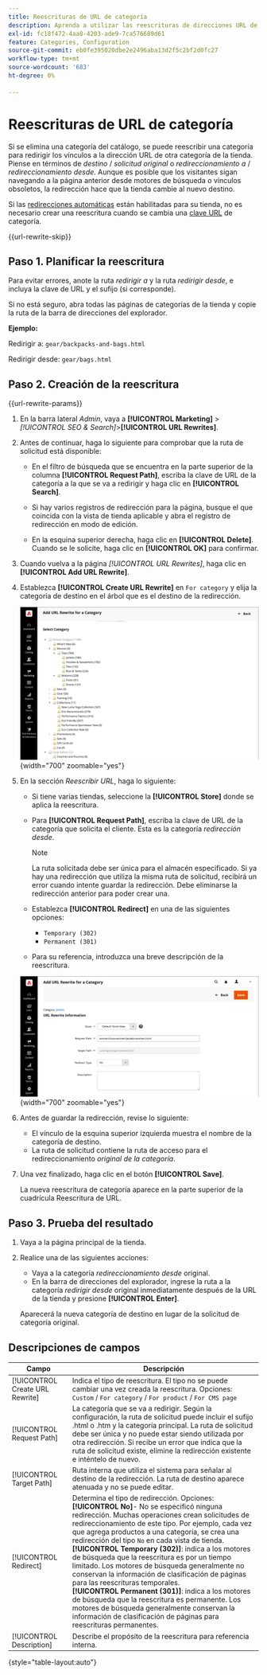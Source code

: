 ```yaml
---
title: Reescrituras de URL de categoría
description: Aprenda a utilizar las reescrituras de direcciones URL de categorías para redirigir los vínculos a la dirección URL de otra categoría de la tienda Commerce.
exl-id: fc18f472-4aa8-4203-ade9-7ca576689d61
feature: Categories, Configuration
source-git-commit: eb0fe395020dbe2e2496aba13d2f5c2bf2d0fc27
workflow-type: tm+mt
source-wordcount: '683'
ht-degree: 0%

---
```


# Reescrituras de URL de categoría

Si se elimina una categoría del catálogo, se puede reescribir una categoría para redirigir los vínculos a la dirección URL de otra categoría de la tienda. Piense en términos de _destino_ / _solicitud original_ o _redireccionamiento a_ / _redireccionamiento desde_. Aunque es posible que los visitantes sigan navegando a la página anterior desde motores de búsqueda o vínculos obsoletos, la redirección hace que la tienda cambie al nuevo destino.

Si las [redirecciones automáticas](url-redirect-product-automatic.md) están habilitadas para su tienda, no es necesario crear una reescritura cuando se cambia una [clave URL](../catalog/catalog-urls.md) de categoría.

{{url-rewrite-skip}}

## Paso 1. Planificar la reescritura

Para evitar errores, anote la ruta _redirigir a_ y la ruta _redirigir desde_, e incluya la clave de URL y el sufijo (si corresponde).

Si no está seguro, abra todas las páginas de categorías de la tienda y copie la ruta de la barra de direcciones del explorador.

**Ejemplo:**

Redirigir a: `gear/backpacks-and-bags.html`

Redirigir desde: `gear/bags.html`

## Paso 2. Creación de la reescritura

{{url-rewrite-params}}

1. En la barra lateral _Admin_, vaya a **[!UICONTROL Marketing]** > _[!UICONTROL SEO & Search]_>**[!UICONTROL URL Rewrites]**.

1. Antes de continuar, haga lo siguiente para comprobar que la ruta de solicitud está disponible:

   - En el filtro de búsqueda que se encuentra en la parte superior de la columna **[!UICONTROL Request Path]**, escriba la clave de URL de la categoría a la que se va a redirigir y haga clic en **[!UICONTROL Search]**.

   - Si hay varios registros de redirección para la página, busque el que coincida con la vista de tienda aplicable y abra el registro de redirección en modo de edición.

   - En la esquina superior derecha, haga clic en **[!UICONTROL Delete]**. Cuando se le solicite, haga clic en **[!UICONTROL OK]** para confirmar.

1. Cuando vuelva a la página _[!UICONTROL URL Rewrites]_, haga clic en **[!UICONTROL Add URL Rewrite]**.

1. Establezca **[!UICONTROL Create URL Rewrite]** en `For category` y elija la categoría de destino en el árbol que es el destino de la redirección.

   ![Reescritura de URL: elija la categoría](./assets/url-rewrite-category-choose.png){width="700" zoomable="yes"}

1. En la sección _Reescribir URL_, haga lo siguiente:

   - Si tiene varias tiendas, seleccione la **[!UICONTROL Store]** donde se aplica la reescritura.

   - Para **[!UICONTROL Request Path]**, escriba la clave de URL de la categoría que solicita el cliente. Esta es la categoría _redirección desde_.

     >[!NOTE]
     >
     >La ruta solicitada debe ser única para el almacén especificado. Si ya hay una redirección que utiliza la misma ruta de solicitud, recibirá un error cuando intente guardar la redirección. Debe eliminarse la redirección anterior para poder crear una.

   - Establezca **[!UICONTROL Redirect]** en una de las siguientes opciones:

      - `Temporary (302)`
      - `Permanent (301)`

   - Para su referencia, introduzca una breve descripción de la reescritura.

   ![Agregar reescritura de URL para la categoría](./assets/url-rewrite-for-category.png){width="700" zoomable="yes"}

1. Antes de guardar la redirección, revise lo siguiente:

   - El vínculo de la esquina superior izquierda muestra el nombre de la categoría de destino.
   - La ruta de solicitud contiene la ruta de acceso para el redireccionamiento _original de la categoría_.

1. Una vez finalizado, haga clic en el botón **[!UICONTROL Save]**.

   La nueva reescritura de categoría aparece en la parte superior de la cuadrícula Reescritura de URL.

## Paso 3. Prueba del resultado

1. Vaya a la página principal de la tienda.

1. Realice una de las siguientes acciones:

   - Vaya a la categoría _redireccionamiento desde_ original.
   - En la barra de direcciones del explorador, ingrese la ruta a la categoría _redirigir desde_ original inmediatamente después de la URL de la tienda y presione **[!UICONTROL Enter]**.

   Aparecerá la nueva categoría de destino en lugar de la solicitud de categoría original.

## Descripciones de campos

| Campo | Descripción |
|--- |--- |
| [!UICONTROL Create URL Rewrite] | Indica el tipo de reescritura. El tipo no se puede cambiar una vez creada la reescritura. Opciones: `Custom` / `For category` / `For product` / `For CMS page` |
| [!UICONTROL Request Path] | La categoría que se va a redirigir. Según la configuración, la ruta de solicitud puede incluir el sufijo .html o .htm y la categoría principal. La ruta de solicitud debe ser única y no puede estar siendo utilizada por otra redirección. Si recibe un error que indica que la ruta de solicitud existe, elimine la redirección existente e inténtelo de nuevo. |
| [!UICONTROL Target Path] | Ruta interna que utiliza el sistema para señalar al destino de la redirección. La ruta de destino aparece atenuada y no se puede editar. |
| [!UICONTROL Redirect] | Determina el tipo de redirección. Opciones: <br/>**[!UICONTROL No]**- No se especificó ninguna redirección. Muchas operaciones crean solicitudes de redireccionamiento de este tipo. Por ejemplo, cada vez que agrega productos a una categoría, se crea una redirección del tipo `No` en cada vista de tienda.<br/>**[!UICONTROL Temporary (302)]**: indica a los motores de búsqueda que la reescritura es por un tiempo limitado. Los motores de búsqueda generalmente no conservan la información de clasificación de páginas para las reescrituras temporales. <br/>**[!UICONTROL Permanent (301)]**: indica a los motores de búsqueda que la reescritura es permanente. Los motores de búsqueda generalmente conservan la información de clasificación de páginas para reescrituras permanentes. |
| [!UICONTROL Description] | Describe el propósito de la reescritura para referencia interna. |

{style="table-layout:auto"}
